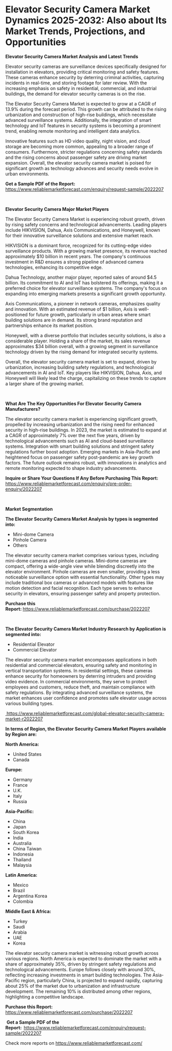 <p><h1>Elevator Security Camera Market Dynamics 2025-2032: Also about Its Market Trends, Projections, and Opportunities</h1></p><p><strong>Elevator Security Camera Market Analysis and Latest Trends</strong></p>
<p><p>Elevator security cameras are surveillance devices specifically designed for installation in elevators, providing critical monitoring and safety features. These cameras enhance security by deterring criminal activities, capturing incidents in real-time, and storing footage for later review. With the increasing emphasis on safety in residential, commercial, and industrial buildings, the demand for elevator security cameras is on the rise.</p><p>The Elevator Security Camera Market is expected to grow at a CAGR of 13.9% during the forecast period. This growth can be attributed to the rising urbanization and construction of high-rise buildings, which necessitate advanced surveillance systems. Additionally, the integration of smart technology and IoT features in security systems is becoming a prominent trend, enabling remote monitoring and intelligent data analytics.</p><p>Innovative features such as HD video quality, night vision, and cloud storage are becoming more common, appealing to a broader range of consumers. Furthermore, stricter regulations concerning safety standards and the rising concerns about passenger safety are driving market expansion. Overall, the elevator security camera market is poised for significant growth as technology advances and security needs evolve in urban environments.</p></p>
<p><strong>Get a Sample PDF of the Report:&nbsp;</strong> <a href="https://www.reliablemarketforecast.com/enquiry/request-sample/2022207?utm_campaign=2210&utm_medium=2&utm_source=Github&utm_content=ia&utm_term=12022025&utm_id=elevator-security-camera">https://www.reliablemarketforecast.com/enquiry/request-sample/2022207</a></p>
<p>&nbsp;</p>
<p><strong>Elevator Security Camera Major Market Players</strong></p>
<p><p>The Elevator Security Camera Market is experiencing robust growth, driven by rising safety concerns and technological advancements. Leading players include HIKVISION, Dahua, Axis Communications, and Honeywell, known for their innovative surveillance solutions and extensive market reach.</p><p>HIKVISION is a dominant force, recognized for its cutting-edge video surveillance products. With a growing market presence, its revenue reached approximately $10 billion in recent years. The company's continuous investment in R&D ensures a strong pipeline of advanced camera technologies, enhancing its competitive edge.</p><p>Dahua Technology, another major player, reported sales of around $4.5 billion. Its commitment to AI and IoT has bolstered its offerings, making it a preferred choice for elevator surveillance systems. The company's focus on expanding into emerging markets presents a significant growth opportunity.</p><p>Axis Communications, a pioneer in network cameras, emphasizes quality and innovation. With an estimated revenue of $1 billion, Axis is well-positioned for future growth, particularly in urban areas where smart building solutions are in demand. Its strong brand reputation and partnerships enhance its market position.</p><p>Honeywell, with a diverse portfolio that includes security solutions, is also a considerable player. Holding a share of the market, its sales revenue approximates $34 billion overall, with a growing segment in surveillance technology driven by the rising demand for integrated security systems.</p><p>Overall, the elevator security camera market is set to expand, driven by urbanization, increasing building safety regulations, and technological advancements in AI and IoT. Key players like HIKVISION, Dahua, Axis, and Honeywell will likely lead the charge, capitalizing on these trends to capture a larger share of the growing market.</p></p>
<p>&nbsp;</p>
<p><strong>What Are The Key Opportunities For Elevator Security Camera Manufacturers?</strong></p>
<p><p>The elevator security camera market is experiencing significant growth, propelled by increasing urbanization and the rising need for enhanced security in high-rise buildings. In 2023, the market is estimated to expand at a CAGR of approximately 7% over the next five years, driven by technological advancements such as AI and cloud-based surveillance systems. Integration with smart building solutions and stringent safety regulations further boost adoption. Emerging markets in Asia-Pacific and heightened focus on passenger safety post-pandemic are key growth factors. The future outlook remains robust, with innovations in analytics and remote monitoring expected to shape industry advancements.</p></p>
<p><strong>Inquire or Share Your Questions If Any Before Purchasing This Report:</strong> <a href="https://www.reliablemarketforecast.com/enquiry/pre-order-enquiry/2022207?utm_campaign=2210&utm_medium=2&utm_source=Github&utm_content=ia&utm_term=12022025&utm_id=elevator-security-camera">https://www.reliablemarketforecast.com/enquiry/pre-order-enquiry/2022207</a></p>
<p>&nbsp;</p>
<p><strong>Market Segmentation</strong></p>
<p><strong>The Elevator Security Camera Market Analysis by types is segmented into:</strong></p>
<p><ul><li>Mini-dome Camera</li><li>Pinhole Camera</li><li>Others</li></ul></p>
<p><p>The elevator security camera market comprises various types, including mini-dome cameras and pinhole cameras. Mini-dome cameras are compact, offering a wide-angle view while blending discreetly into the elevator environment. Pinhole cameras are even smaller, providing a less noticeable surveillance option with essential functionality. Other types may include traditional box cameras or advanced models with features like motion detection and facial recognition. Each type serves to enhance security in elevators, ensuring passenger safety and property protection.</p></p>
<p><strong>Purchase this Report:&nbsp;</strong><a href="https://www.reliablemarketforecast.com/purchase/2022207?utm_campaign=2210&utm_medium=2&utm_source=Github&utm_content=ia&utm_term=12022025&utm_id=elevator-security-camera">https://www.reliablemarketforecast.com/purchase/2022207</a></p>
<p>&nbsp;</p>
<p><strong>The Elevator Security Camera Market Industry Research by Application is segmented into:</strong></p>
<p><ul><li>Residential Elevator</li><li>Commercial Elevator</li></ul></p>
<p><p>The elevator security camera market encompasses applications in both residential and commercial elevators, ensuring safety and monitoring in vertical transportation systems. In residential settings, these cameras enhance security for homeowners by deterring intruders and providing video evidence. In commercial environments, they serve to protect employees and customers, reduce theft, and maintain compliance with safety regulations. By integrating advanced surveillance systems, the market enhances user confidence and promotes safe elevator usage across various building types.</p></p>
<p><a href="https://www.reliablemarketforecast.com/global-elevator-security-camera-market-r2022207?utm_campaign=2210&utm_medium=2&utm_source=Github&utm_content=ia&utm_term=12022025&utm_id=elevator-security-camera">&nbsp;https://www.reliablemarketforecast.com/global-elevator-security-camera-market-r2022207</a></p>
<p><strong>In terms of Region, the Elevator Security Camera Market Players available by Region are:</strong></p>
<p>
    <p> <strong> North America: </strong>
        <ul>
            <li>United States</li>
            <li>Canada</li>
        </ul>
        </p> 
    <p> <strong> Europe: </strong>
        <ul>
            <li>Germany</li>
            <li>France</li>
            <li>U.K.</li>
            <li>Italy</li>
            <li>Russia</li>
        </ul>
        </p> 
    <p> <strong> Asia-Pacific: </strong>
        <ul>
            <li>China</li>
            <li>Japan</li>
            <li>South Korea</li>
            <li>India</li>
            <li>Australia</li>
            <li>China Taiwan</li>
            <li>Indonesia</li>
            <li>Thailand</li>
            <li>Malaysia</li>
        </ul>
        </p> 
    <p> <strong> Latin America: </strong>
        <ul>
            <li>Mexico</li>
            <li>Brazil</li>
            <li>Argentina Korea</li>
            <li>Colombia</li>
        </ul>
        </p> 
    <p> <strong> Middle East & Africa: </strong>
        <ul>
            <li>Turkey</li>
            <li>Saudi</li>
            <li>Arabia</li>
            <li>UAE</li>
            <li>Korea</li>
        </ul>
    </p>
    </p>
<p><p>The elevator security camera market is witnessing robust growth across various regions. North America is expected to dominate the market with a share of approximately 35%, driven by stringent safety regulations and technological advancements. Europe follows closely with around 30%, reflecting increasing investments in smart building technologies. The Asia-Pacific region, particularly China, is projected to expand rapidly, capturing about 25% of the market due to urbanization and infrastructure development. The remaining 10% is distributed among other regions, highlighting a competitive landscape.</p></p>
<p><strong>Purchase this Report: </strong><a href="https://www.reliablemarketforecast.com/purchase/2022207?utm_campaign=2210&utm_medium=2&utm_source=Github&utm_content=ia&utm_term=12022025&utm_id=elevator-security-camera">https://www.reliablemarketforecast.com/purchase/2022207</a></p>
<p>&nbsp;<strong>Get a Sample PDF of the Report:&nbsp;&nbsp;</strong><a href="https://www.reliablemarketforecast.com/enquiry/request-sample/2022207?utm_campaign=2210&utm_medium=2&utm_source=Github&utm_content=ia&utm_term=12022025&utm_id=elevator-security-camera">https://www.reliablemarketforecast.com/enquiry/request-sample/2022207</a></p>
<p><strong></strong></p>
<p>Check more reports on <a href="https://www.reliablemarketforecast.com/?utm_campaign=2210&utm_medium=2&utm_source=Github&utm_content=ia&utm_term=12022025&utm_id=elevator-security-camera">https://www.reliablemarketforecast.com/</a></p>